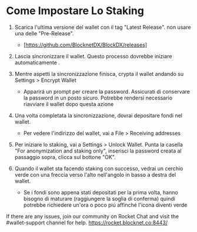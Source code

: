 # Come Impostare Lo Staking

1. Scarica l'ultima versione del wallet con il tag "Latest Release". non usare una delle "Pre-Release".

    - [https://github.com/BlocknetDX/BlockDX/releases]
 
2. Lascia sincronizzare il wallet. Questo processo dovrebbe iniziare automaticamente .

3. Mentre aspetti la sincronizzazione finisca, crypta il wallet andando su Settings > Encrypt Wallet
    - Apparirá un prompt per creare la password. Assicurati di conservare la password in un posto sicuro. Potrebbe rendersi necessario riavviare il wallet dopo questa azione

4. Una volta completata la sincronizzazione, dovrai depositare fondi nel wallet.
    - Per vedere l'indirizzo del wallet, vai a File > Receiving addresses

5. Per iniziare lo staking, vai a Settings > Unlock Wallet. Punta la casella "For anonymization and staking only", inserisci la password creata al passaggio sopra, clicca sul bottone "OK".

6. Quando il wallet sta facendo staking con successo, vedrai un cerchio verde con una freccia verso l'alto nell'angolo in basso a destra del wallet.
    - Se i fondi sono appena stati depositati per la prima volta, hanno bisogno di maturare (raggiungere la soglia di conferma) quindi potrebbe richiedere un'ora o poco piú affinché l'icona diventi verde
    
If there are any issues, join our community on Rocket Chat and visit the #wallet-support channel for help.
https://rocket.blocknet.co:8443/
